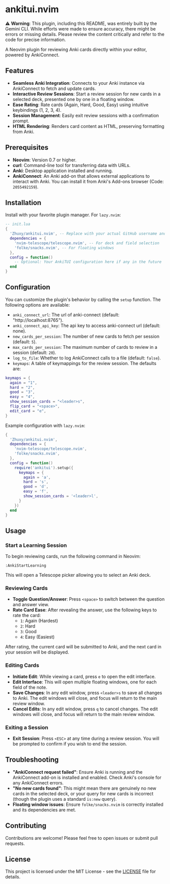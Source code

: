 # ankitui.nvim

⚠️ **Warning**: This plugin, including this README, was entirely built by the Gemini CLI. While efforts were made to ensure accuracy, there might be errors or missing details. Please review the content critically and refer to the code for precise information.

A Neovim plugin for reviewing Anki cards directly within your editor, powered by AnkiConnect.

## Features

- **Seamless Anki Integration**: Connects to your Anki instance via AnkiConnect to fetch and update cards.
- **Interactive Review Sessions**: Start a review session for new cards in a selected deck, presented one by one in a floating window.
- **Ease Rating**: Rate cards (Again, Hard, Good, Easy) using intuitive keybindings (1, 2, 3, 4).
- **Session Management**: Easily exit review sessions with a confirmation prompt.
- **HTML Rendering**: Renders card content as HTML, preserving formatting from Anki.

## Prerequisites

- **Neovim**: Version 0.7 or higher.
- **curl**: Command-line tool for transferring data with URLs.
- **Anki**: Desktop application installed and running.
- **AnkiConnect**: An Anki add-on that allows external applications to interact with Anki. You can install it from Anki's Add-ons browser (Code: `2055492159`).

## Installation

Install with your favorite plugin manager. For `lazy.nvim`:

```lua
-- init.lua
{
  'Zhuxy/ankitui.nvim', -- Replace with your actual GitHub username and repo name
  dependencies = {
    'nvim-telescope/telescope.nvim', -- For deck and field selection
    'folke/snacks.nvim', -- For floating windows
  },
  config = function()
    -- Optional: Your AnkiTUI configuration here if any in the future
  end
}
```

## Configuration

You can customize the plugin's behavior by calling the `setup` function. The following options are available:

- `anki_connect_url`: The url of anki-connect (default: "http://localhost:8765").
- `anki_connect_api_key`: The api key to access anki-connect url (default: none).
- `new_cards_per_session`: The number of new cards to fetch per session (default: `5`).
- `max_cards_per_session`: The maximum number of cards to review in a session (default: `20`).
- `log_to_file`: Whether to log AnkiConnect calls to a file (default: `false`).
- `keymaps`: A table of keymappings for the review session. The defaults are:

```lua
keymaps = {
  again = "1",
  hard = "2",
  good = "3",
  easy = "4",
  show_session_cards = "<leader>s",
  flip_card = "<space>",
  edit_card = "e",
}
```

Example configuration with `lazy.nvim`:

```lua
{
  'Zhuxy/ankitui.nvim',
  dependencies = {
    'nvim-telescope/telescope.nvim',
    'folke/snacks.nvim',
  },
  config = function()
    require('ankitui').setup({
      keymaps = {
        again = 'a',
        hard = 's',
        good = 'd',
        easy = 'f',
        show_session_cards = '<leader>l',
      }
    })
  end
}
```

## Usage

### Start a Learning Session

To begin reviewing cards, run the following command in Neovim:

```vim
:AnkiStartLearning
```

This will open a Telescope picker allowing you to select an Anki deck.

### Reviewing Cards

- **Toggle Question/Answer**: Press `<space>` to switch between the question and answer view.
- **Rate Card Ease**: After revealing the answer, use the following keys to rate the card:
    - `1`: Again (Hardest)
    - `2`: Hard
    - `3`: Good
    - `4`: Easy (Easiest)

After rating, the current card will be submitted to Anki, and the next card in your session will be displayed.

### Editing Cards

- **Initiate Edit**: While viewing a card, press `e` to open the edit interface.
- **Edit Interface**: This will open multiple floating windows, one for each field of the note.
- **Save Changes**: In any edit window, press `<leader>s` to save all changes to Anki. The edit windows will close, and focus will return to the main review window.
- **Cancel Edits**: In any edit window, press `q` to cancel changes. The edit windows will close, and focus will return to the main review window.

### Exiting a Session

- **Exit Session**: Press `<ESC>` at any time during a review session. You will be prompted to confirm if you wish to end the session.

## Troubleshooting

- **"AnkiConnect request failed"**: Ensure Anki is running and the AnkiConnect add-on is installed and enabled. Check Anki's console for any AnkiConnect errors.
- **"No new cards found"**: This might mean there are genuinely no new cards in the selected deck, or your query for new cards is incorrect (though the plugin uses a standard `is:new` query).
- **Floating window issues**: Ensure `folke/snacks.nvim` is correctly installed and its dependencies are met.

## Contributing

Contributions are welcome! Please feel free to open issues or submit pull requests.

## License

This project is licensed under the MIT License - see the [LICENSE](LICENSE) file for details.
